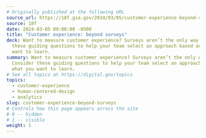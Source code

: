 ```yaml
---
# Originally published at the following URL
source_url: https://18f.gsa.gov/2024/03/05/customer-experience-beyond-surveys/
source: 18f
date: 2024-03-05 09:00:00 -0500
title: "Customer experience: beyond surveys"
deck: Want to measure customer experience? Surveys aren’t the only way! Consider
  these guiding questions to help your team select an approach based on what you
  want to learn.
summary: Want to measure customer experience? Surveys aren’t the only way!
  Consider these guiding questions to help your team select an approach based on
  what you want to learn.
# See all topics at https://digital.gov/topics
topics:
  - customer-experience
  - human-centered-design
  - analytics
slug: customer-experience-beyond-surveys
# Controls how this page appears across the site
# 0 -- hidden
# 1 -- visible
weight: 1
---
```

